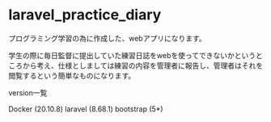 # laravel_practice_diary

プログラミング学習の為に作成した、webアプリになります。

学生の際に毎日監督に提出していた練習日誌をwebを使ってできないかというところから考え、仕様としましては練習の内容を管理者に報告し、管理者はそれを閲覧するという簡単なものになります。

version一覧

Docker (20.10.8)
laravel (8.68.1)
bootstrap (5*)
